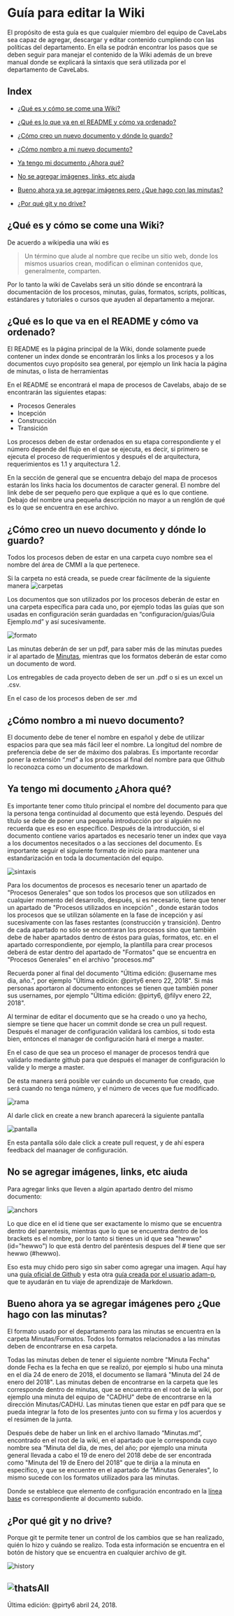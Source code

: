 # Guía para editar la Wiki
El propósito de esta guía es que cualquier miembro del equipo de CaveLabs sea capaz de agregar, descargar y editar contenido cumpliendo con las políticas del departamento. En ella se podrán encontrar los pasos que se deben seguir para manejar el contenido de la Wiki además de un breve manual donde se explicará la sintaxis que será utilizada por el departamento de CaveLabs.

## Index
* [¿Qué es y cómo se come una Wiki?](#Wiki)

* [¿Qué es lo que va en el README y cómo va ordenado?](#README)

* [¿Cómo creo un nuevo documento y dónde lo guardo?](#NuevoDocumento)

* [¿Cómo nombro a mi nuevo documento?](#Nombro)

* [Ya tengo mi documento ¿Ahora qué?](#DocumentoListo)

* [No se agregar imágenes, links, etc aiuda](#Imagenes)

* [Bueno ahora ya se agregar imágenes pero ¿Que hago con las minutas?](#Minutas)

* [¿Por qué git y no drive?](#Git)

<a id="Wiki"></a>
## ¿Qué es y cómo se come una Wiki?

De acuerdo a wikipedia una wiki es 
> Un término que alude al nombre que recibe un sitio web, donde los mismos usuarios crean, modifican o eliminan contenidos que, generalmente, comparten.

Por lo tanto la wiki de Cavelabs será un sitio dónde se encontrará la documentación de los procesos, minutas, guías, formatos, scripts, políticas, estándares y tutoriales o cursos que ayuden al departamento a mejorar.

<a id="README"></a> 
## ¿Qué es lo que va en el README y cómo va ordenado? 
El README es la página principal de la Wiki, donde solamente puede contener un index donde se encontrarán los links a los procesos y a los documentos cuyo propósito sea general, por ejemplo un link hacia la página de minutas, o lista de herramientas

En el README se encontrará el mapa de procesos de Cavelabs, abajo de se encontrarán las siguientes etapas:
* Procesos Generales
* Incepción
* Construcción
* Transición

Los procesos deben de estar ordenados en su etapa correspondiente y el número depende del flujo en el que se ejecuta, es decir, si primero se ejecuta el proceso de requerimientos y después el de arquitectura, requerimientos es 1.1 y arquitectura 1.2.

En la sección de general que se encuentra debajo del mapa de procesos estarán los links hacia los documentos de caracter general. El nombre del link debe de ser pequeño pero que explique a qué es lo que contiene. Debajo del nombre una pequeña descripción no mayor a un renglón de qué es lo que se encuentra en ese archivo.

<a id="NuevoDocumento"></a> 
## ¿Cómo creo un nuevo documento y dónde lo guardo?
Todos los procesos deben de estar en una carpeta cuyo nombre sea el nombre del área de CMMI a la que pertenece.

Si la carpeta no está creada, se puede crear fácilmente de la siguiente manera
![carpetas](https://i.stack.imgur.com/9Ifmj.gif)

Los documentos que son utilizados por los procesos deberán de estar en una carpeta específica para cada uno, por ejemplo todas las guías que son usadas en configuración serán guardadas en “configuracion/guias/Guia Ejemplo.md” y así sucesivamente.

![formato](https://image.prntscr.com/image/G-z1g-2jRz_-GzJoXsaBqg.png)

Las minutas deberán de ser un pdf, para saber más de las minutas puedes ir al apartado de [Minutas](#Minutas), mientras que los formatos deberán de estar como un documento de word.

Los entregables de cada proyecto deben de ser un .pdf o si es un excel un .csv.

En el caso de los procesos deben de ser .md

<a id="Nombro"></a> 
## ¿Cómo nombro a mi nuevo documento?
El documento debe de tener el nombre en español y debe de utilizar espacios para que sea más fácil leer el nombre. La longitud del nombre de preferencia debe de ser de máximo dos palabras. Es importante recordar poner la extensión “.md” a los procesos al final del nombre para que Github lo reconozca como un documento de markdown.

<a id="DocumentoListo"></a> 
## Ya tengo mi documento ¿Ahora qué?
Es importante tener como título principal el nombre del documento para que la persona tenga continuidad al documento que está leyendo. Después del título se debe de poner una pequeña introducción por si alguién no recuerda que es eso en específico. Después de la introducción, si el documento contiene varios apartados es necesario tener un index que vaya a los documentos necesitados o a las secciones del documento. Es importante seguir el siguiente formato de inicio para mantener una estandarización en toda la documentación del equipo.

![sintaxis](https://image.prntscr.com/image/qWt7qq-ESa_Ky4r3YVCyhg.png)

Para los documentos de procesos es necesario tener un apartado de "Procesos Generales" que son todos los procesos que son utilizados en cualquier momento del desarrollo, después, si es necesario, tiene que tener un apartado de "Procesos utilizados en incepción" , donde estarán todos los procesos que se utilizan sólamente en la fase de incepción y así sucesivamente con las fases restantes (construcción y transición). Dentro de cada apartado no sólo se encontraran los procesos sino que también debe de haber apartados dentro de éstos para guías, formatos, etc. en el apartado correspondiente, por ejemplo, la plantilla para crear procesos deberá de estar dentro del apartado de "Formatos" que se encuentra en "Procesos Generales" en el archivo "procesos.md"

Recuerda poner al final del documento "Última edición: @username mes dia, año.", por ejemplo "Última edición: @pirty6 enero 22, 2018". Si más personas aportaron al documento entonces se tienen que también poner sus usernames, por ejemplo "Última edición: @pirty6, @filyv enero 22, 2018".

Al terminar de editar el documento que se ha creado o uno ya hecho, siempre se tiene que hacer un commit donde se crea un pull request. Después el manager de configuración validará los cambios, si todo esta bien, entonces el manager de configuración hará el merge a master.

En el caso de que sea un proceso el manager de procesos tendrá que validarlo mediante github para que después el manager de configuración lo valide y lo merge a master.

De esta manera será posible ver cuándo un documento fue creado, que será cuando no tenga número, y el número de veces que fue modificado.

![rama](https://image.prntscr.com/image/k-CINQVrTs2_iyL_lO_oAA.png)

Al darle click en create a new branch aparecerá la siguiente pantalla

![pantalla](https://image.prntscr.com/image/u6dX_p8HTFan6Dfz2zMhrQ.png)

En esta pantalla sólo dale click a create pull request, y de ahí espera feedback del maanager de configuración.

<a id="Imagenes"></a> 
## No se agregar imágenes, links, etc aiuda 
Para agregar links que lleven a algún apartado dentro del mismo documento:

![anchors](https://image.prntscr.com/image/0aY45VJtQQaXv480psGp8g.png)

Lo que dice en el id tiene que ser exactamente lo mismo que se encuentra dentro del parentesis, mientras que lo que se encuentra dentro de los brackets es el nombre, por lo tanto si tienes un id que sea "hewwo" (id="hewwo") lo que está dentro del paréntesis despues del # tiene que ser hewwo (#hewwo).

Eso esta muy chido pero sigo sin saber como agregar una imagen.
Aquí hay una [guía oficial de Github](https://guides.github.com/features/mastering-markdown/) y esta otra [guía creada por el usuario adam-p](https://github.com/adam-p/markdown-here/wiki/Markdown-Cheatsheet), que te ayudarán en tu viaje de aprendizaje de Markdown.

<a id="Minutas"></a>
## Bueno ahora ya se agregar imágenes pero ¿Que hago con las minutas?

El formato usado por el departamento para las minutas se encuentra en la carpeta Minutas/Formatos. Todos los formatos relacionados a las minutas deben de encontrarse en esa carpeta.

Todas las minutas deben de tener el siguiente nombre "Minuta Fecha" donde Fecha es la fecha en que se realizó, por ejemplo si hubo una minuta en el día 24 de enero de 2018, el documento se llamará "Minuta del 24 de enero del 2018". Las minutas deben de encontrarse en la carpeta que les corresponde dentro de minutas, que se encuentra en el root de la wiki, por ejemplo una minuta del equipo de "CADHU" debe de encontrarse en la dirección Minutas/CADHU. Las minutas tienen que estar en pdf para que se pueda integrar la foto de los presentes junto con su firma y los acuerdos y el resúmen de la junta. 

Después debe de haber un link en el archivo llamado “Minutas.md”, encontrado en el root de la wiki, en el apartado que le corresponda cuyo nombre sea “Minuta del dia, de mes, del año; por ejemplo una minuta general llevada a cabo el 19 de enero del 2018 debe de ser encontrada como "Minuta del 19 de Enero del 2018" que te dirija a la minuta en específico, y que se encuentre en el apartado de "Minutas Generales", lo mismo sucede con los formatos utilizados para las minutas.

Donde se establece que elemento de configuración encontrado en la [línea base](https://github.com/CaveLabs-1/Wiki/blob/master/Configuracion/Guias/Guia%20Configuration%20Item.md) es correspondiente al documento subido.

## ¿Por qué git y no drive?
Porque git te permite tener un control de los cambios que se han realizado, quién lo hizo y cuándo se realizo. Toda esta información se encuentra en el botón de history que se encuentra en cualquier archivo de git. 

![history](https://image.prntscr.com/image/6wG8dwR0Te22gdfV7ehfgQ.png)

![thatsAll](https://i.ytimg.com/vi/0FHEeG_uq5Y/maxresdefault.jpg)
---

Última edición: @pirty6 abril 24, 2018.
